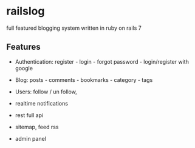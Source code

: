 # railslog

full featured blogging system written in ruby on rails 7


## Features

* Authentication: register - login - forgot password - login/register with google
* Blog: posts - comments - bookmarks - category - tags
* Users: follow / un follow, 
* realtime notifications
* rest full api 
* sitemap, feed rss


* admin panel
